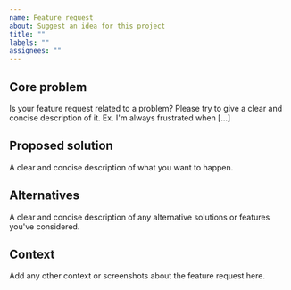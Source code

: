 ```yaml
---
name: Feature request
about: Suggest an idea for this project
title: ""
labels: ""
assignees: ""
---
```


## Core problem

Is your feature request related to a problem? Please try to give a clear and concise description of it. Ex. I'm always frustrated when [...]

## Proposed solution

A clear and concise description of what you want to happen.

## Alternatives

A clear and concise description of any alternative solutions or features you've considered.

## Context

Add any other context or screenshots about the feature request here.
